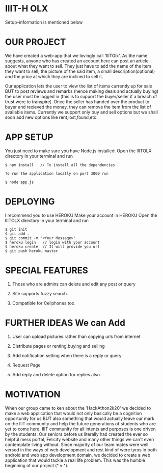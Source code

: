  IIIT-H OLX
=============


Setup-information is mentioned below

 OUR PROJECT
====================

We have created a web-app that we lovingly call 'IIITOlx'. As the name suggests, 
anyone who has created an account here can post an article about what they want to sell. 
They just have to add the name of the item they want to sell, the picture of the said item, 
a small description(optional) and the price at which they are inclined to sell it.

Our application lets the user to view the list of items currently up for sale BUT to 
post reviews and remarks (hence making deals and actually buying) the user must be 
logged in (this is to support the buyer/seller if a breach of trust were to transpire). 
Once the seller has handed over the product to buyer and recieved the money, 
they can remove the item from the list of available items. Currently we support only buy 
and sell options but we shall soon add new options like rent,lost,found,etc.


 APP SETUP
===================

You just need to make sure you have Node.js installed.
Open the IIITOLX directory in your terminal and run
    
    $ npm install   // To install all the dependencies

    To run the application locally on port 3000 run
    
    $ node app.js


 DEPLOYING
===================

I recommend you to use HEROKU
Make your account in HEROKU
Open the IIITOLX directory in your terminal and run

    $ git init
    $ git add .
    $ git commit -m "<Your Message>"
    $ heroku login   // login with your account
    $ heroku create  // It will provide you url
    $ git push heroku master

 SPECIAL FEATURES
=========================

1. Those who are admins can delete and edit any post or query
    
2. Site supports fuzzy search.

3. Compatible for Cellphones too.

 FURTHER IDEAS We can Add
=================================

1.  User can upload pictures rather than copying urls from internet

2.  Distribute pages or renting,buying and selling

3.  Add notification setting when there is a reply or query

4.  Request Page

5.  Add reply and delete option for replies also


 MOTIVATION
===================

When our group came to ken about the 'HackAthon2k20' we decided to make a web application that 
would not only basically be a cognition opportunity for us BUT also something that would actually 
leave our mark on the IIIT community and help the future generations of students who are yet to come here. 
IIIT community for all intents and purposes is one driven by the students. Our seniors before us literally 
had created the ever so helpful mess portal, Felicity website and many other things we can't even contemplate 
living without. Since majority of our team mates were well versed in the ways of web development and rest kind 
of were tyros in both android and web app development domain, we decided to create a web application 
that would tackle a real life problem. This was the humble beginning of our project (^ v ^).



   
